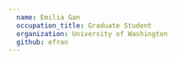 ```yaml
---
  name: Emilia Gan
  occupation_title: Graduate Student
  organization: University of Washington
  github: efran
---
```

